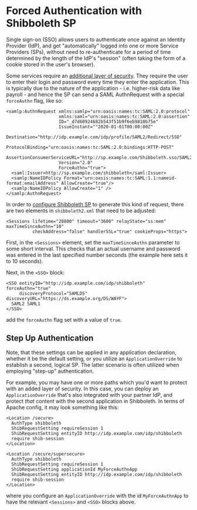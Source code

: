 # Forced Authentication with Shibboleth SP

Single sign-on (SSO) allows users to authenticate once against an Identity Provider (IdP), and get "automatically" logged into one or more Service Providers (SPs), without need to re-authenticate for a period of time determined by the length of the IdP's "session" (often taking the form of a cookie stored in the user's browser).

Some services require an [additional layer of security](https://spaces.at.internet2.edu/display/InCFederation/2013/12/08/ForceAuthn+or+Not). They require the user to enter their login and password every time they enter the application. This is typically due to the nature of the application - i.e. higher-risk data like payroll - and hence the SP can send a SAML AuthnRequest with a special `forceAuthn` flag, like so:

~~~~
<samlp:AuthnRequest xmlns:samlp="urn:oasis:names:tc:SAML:2.0:protocol"
                    xmlns:saml="urn:oasis:names:tc:SAML:2.0:assertion"
                    ID="_d7d60924682b543f51b9f6eb9810b75e"
                    IssueInstant=""2020-01-01T00:00:00Z"
                    Destination="http://idp.example.com/idp/profile/SAML2/Redirect/SSO"
                    ProtocolBinding="urn:oasis:names:tc:SAML:2.0:bindings:HTTP-POST"
                    AssertionConsumerServiceURL="http://sp.example.com/Shibboleth.sso/SAML2/POST"
                    Version="2.0"
                    ForceAuthn="true">
  <saml:Issuer>http://sp.example.com/shibboleth</saml:Issuer>
  <samlp:NameIDPolicy Format="urn:oasis:names:tc:SAML:1.1:nameid-format:emailAddress" AllowCreate="true"/>
  <samlp:NameIDPolicy AllowCreate="1" />
</samlp:AuthnRequest>
~~~~

In order to [configure Shibboleth SP](https://wiki.shibboleth.net/confluence/display/SP3/ForceAuthn) to generate this kind of request, there are two elements in `shibboleth2.xml` that need to be adjusted:

~~~~
<Sessions lifetime="28800" timeout="3600" relayState="ss:mem" maxTimeSinceAuthn="10"
          checkAddress="false" handlerSSL="true" cookieProps="https">
~~~~

First, in the `<Sessions>` element, set the `maxTimeSinceAuthn` parameter to some short interval. This checks that an actual username and password was entered in the last specified number seconds (the example here sets it to 10 seconds).

Next, in the `<SSO>` block:

~~~~
<SSO entityID="http://idp.example.com/idp/shibboleth" forceAuthn="true"
     discoveryProtocol="SAMLDS" discoveryURL="https://ds.example.org/DS/WAYF">
  SAML2 SAML1
</SSO>
~~~~

add the `forceAuthn` flag set with a value of `true`.

## Step Up Authentication

Note, that these settings can be applied in any application declaration, whether it be the default setting, or you utilize an `ApplicationOverride` to establish a second, logical SP. The latter scenario is often utilized when employing "step-up" authentication.

For example, you may have one or more paths which you'd want to protect with an added layer of security. In this case, you can deploy an `ApplicationOverride` that's also integrated with your partner IdP, and protect *that* content with the second application in Shibboleth. In terms of Apache config, it may look something like this:

~~~~
<Location /secure>
  AuthType shibboleth
  ShibRequestSetting requireSession 1
  ShibRequestSetting entityID http://idp.example.com/idp/shibboleth
  require shib-session
</Location>

<Location /secure/supersecure>
  AuthType shibboleth
  ShibRequestSetting requireSession 1
  ShibRequestSetting applicationId MyForceAuthnApp
  ShibRequestSetting entityID http://idp.example.com/idp/shibboleth
  require shib-session
</Location>
~~~~

where you configure an `ApplicationOverride` with the id `MyForceAuthnApp` to have the relevant `<Sessions>` and `<SSO>` blocks above.
